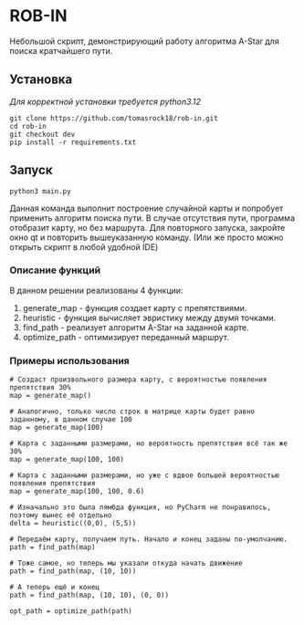 # ROB-IN
Небольшой скрипт, демонстрирующий работу алгоритма A-Star для поиска кратчайшего пути.

## Установка
*Для корректной установки требуется python3.12*
```shell
git clone https://github.com/tomasrock18/rob-in.git
cd rob-in
git checkout dev
pip install -r requirements.txt
```

## Запуск
```shell
python3 main.py
```
Данная команда выполнит построение случайной карты и попробует применить алгоритм поиска пути. В случае отсутствия пути, программа отобразит карту, но без маршрута. Для повторного запуска, закройте окно qt и повторить вышеуказанную команду. (Или же просто можно открыть скрипт в любой удобной IDE)

### Описание функций
В данном решении реализованы 4 функции:
1) generate_map - функция создает карту с препятствиями.
2) heuristic - функция вычисляет эвристику между двумя точками.
3) find_path - реализует алгоритм A-Star на заданной карте.
4) optimize_path - оптимизирует переданный маршрут.

### Примеры использования
```python3
# Создаст произвольного размера карту, с вероятностью появления препятствия 30%
map = generate_map() 

# Аналогично, только число строк в матрице карты будет равно заданному, в данном случае 100
map = generate_map(100)

# Карта с заданными размерами, но вероятность препятствия всё так же 30%
map = generate_map(100, 100)

# Карта с заданными размерами, но уже с вдвое большей вероятностью появления препятствия
map = generate_map(100, 100, 0.6)
```

```python3
# Изначально это была лямбда функция, но PyCharm не понравилось, поэтому вынес её отдельно
delta = heuristic((0,0), (5,5))
```

```python3
# Передаём карту, получаем путь. Начало и конец заданы по-умолчанию.
path = find_path(map)

# Тоже самое, но теперь мы указали откуда начать движение
path = find_path(map, (10, 10))

# А теперь ещё и конец
path = find_path(map, (10, 10), (0, 0))
```

```python3
opt_path = optimize_path(path)
```